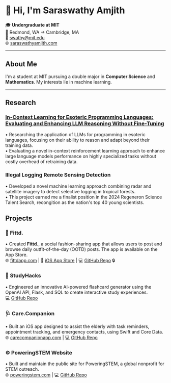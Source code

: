 # 👋 Hi, I'm Saraswathy Amjith

🎓 **Undergraduate at MIT**  
📍 Redmond, WA → Cambridge, MA  
📧 [swathy@mit.edu](mailto:swathy@mit.edu)  
🌐 [saraswathyamjith.com](http://saraswathyamjith.com)

---

## About Me

I'm a student at MIT pursuing a double major in **Computer Science** and **Mathematics**. My interests lie in machine learning. 

---

## Research

### [In-Context Learning for Esoteric Programming Languages: Evaluating and Enhancing LLM Reasoning Without Fine-Tuning](https://github.com/saraswathyamjith/In-Context-Learning-for-Esoteric-Programming-Languages)
• Researching the application of LLMs for programming in esoteric languages, focusing on their ability to reason and adapt beyond their training data. <br>
• Evaluating a novel in-context reinforcement learning approach to enhance large language models performance on highly specialized tasks without costly overhead of retraining data. <br>

### Illegal Logging Remote Sensing Detection
• Developed a novel machine learning approach combining radar and satellite imagery to detect selective logging in tropical forests. <br>
• This project earned me a finalist position in the 2024 Regeneron Science Talent Search, recongition as the nation's top 40 young scientists. 

## Projects

### 👗 Fittd.
• Created **Fittd.**, a social fashion-sharing app that allows users to post and browse daily outfit-of-the-day (OOTD) posts. The app is available on the App Store.  
🌐 [fittdapp.com](http://fittdapp.com) | 📱 [iOS App Store](https://apps.apple.com/us/app/fittd/id6504975404) | 💻 [GitHub Repo](https://github.com/saraswathyamjith/fittd) 🔒

### 🧠 StudyHacks
• Engineered an innovative AI-powered flashcard generator using the OpenAI API, Flask, and SQL to create interactive study experiences.  
💻 [GitHub Repo](https://github.com/saraswathyamjith/studyhacks)


### 🩺 Care.Companion
• Built an iOS app designed to assist the elderly with task reminders, appointment tracking, and emergency contacts, using Swift and Core Data.  
🌐 [carecompanionapp.com](http://carecompanionapp.com) | 💻 [GitHub Repo](https://github.com/saraswathyamjith/care-companion)


### ⚙️ PoweringSTEM Website
• Built and maintain the public site for PoweringSTEM, a global nonprofit for STEM outreach.  
🌐 [poweringstem.com](http://poweringstem.com) | 💻 [GitHub Repo](https://github.com/saraswathyamjith/poweringstem-website)

